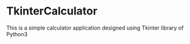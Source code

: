 # TkinterCalculator
This is a simple calculator application designed using Tkinter library of Python3
